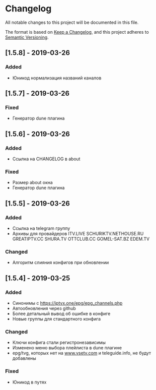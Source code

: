 # Changelog
All notable changes to this project will be documented in this file.

The format is based on [Keep a Changelog](https://keepachangelog.com/en/1.0.0/),
and this project adheres to [Semantic Versioning](https://semver.org/spec/v2.0.0.html).

## [1.5.8] - 2019-03-26
### Added
- Юникод нормализация названий каналов

## [1.5.7] - 2019-03-26

### Fixed
- Генератор dune плагина

## [1.5.6] - 2019-03-26
### Added
- Ссылка на CHANGELOG в about

### Fixed
- Размер about окна
- Генератор dune плагина

## [1.5.5] - 2019-03-26
### Added
- Ссылка на telegram группу
- Архивы для провайдеров ITV.LIVE SCHURIKTV.NETHOUSE.RU GREATIPTV.CC SHURA.TV OTTCLUB.CC GOMEL-SAT.BZ EDEM.TV

### Changed
- Алгоритм слияния конфигов при обновлении

## [1.5.4] - 2019-03-25
### Added
- Синонимы с https://iptvx.one/epg/epg_channels.php
- Автообновления через github
- Более детальный вывод об ошибке в конфиге 
- Новые группы для стандартного конфига

### Changed
- Ключи конфига стали регистронезависимы
- Изменено меню выбора плейлиста в dune плагине
- epg/tvg, которых нет на www.vsetv.com и teleguide.info, не будут добавлены

### Fixed
- Юникод в путях